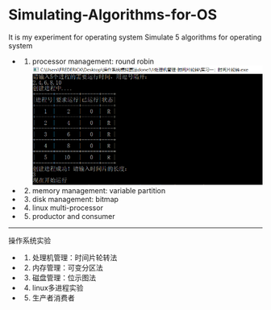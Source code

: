 # Simulating-Algorithms-for-OS
It is my experiment for operating system
Simulate 5 algorithms for operating system
+ 1) processor management: round robin 
<img src = "/imgs/1/1.png"></img>
+ 2) memory management: variable partition
+ 3) disk management: bitmap
+ 4) linux multi-processor
+ 5) productor and consumer
---
操作系统实验
+ 1) 处理机管理：时间片轮转法 
+ 2) 内存管理：可变分区法
+ 3) 磁盘管理：位示图法
+ 4) linux多进程实验
+ 5) 生产者消费者
